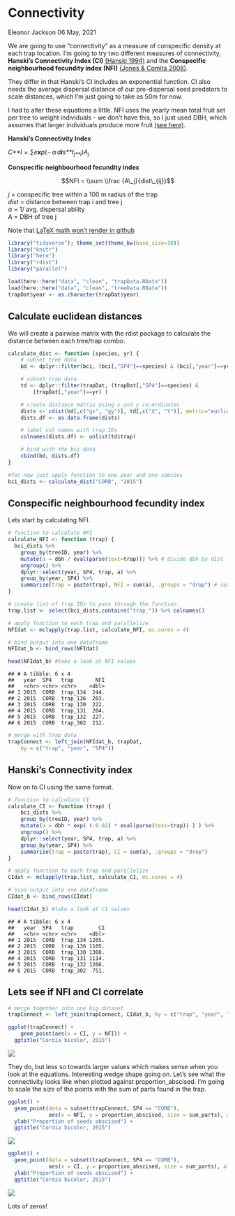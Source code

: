 Connectivity
================
Eleanor Jackson
06 May, 2021

We are going to use “connectivity” as a measure of conspecific density
at each trap location. I’m going to try two different measures of
connectivity, **Hanski’s Connectivity Index (CI)** [(Hanski
1994)](https://www.jstor.org/stable/5591) and the **Conspecific
neighbourhood fecundity index (NFI)** [(Jones & Comita
2008)](https://royalsocietypublishing.org/doi/10.1098/rspb.2008.0894#d3e405).

They differ in that Hanski’s CI includes an exponential function. CI
also needs the average dispersal distance of our pre-dispersal seed
predators to scale distances, which I’m just going to take as 50m for
now.

I had to alter these equations a little. NFI uses the yearly mean total
fruit set per tree to weight individuals - we don’t have this, so I just
used DBH, which assumes that larger individuals produce more fruit [(see
here)](https://www.jstor.org/stable/2389015).

**Hanski’s Connectivity Index**  

*C**I* = ∑*e**x**p*(− *α* *d**i**s**t*<sub>*j**i*</sub>)*A*<sub>*j*</sub>

**Conspecific neighbourhood fecundity index**  

$$NFI = \\sum \\frac {A\_j}{dist\_{ij}}$$

*j* = conspecific tree within a 100 m radius of the trap  
*dist* = distance between trap i and tree j  
*α* = 1/ avg. dispersal ability  
*A* = DBH of tree j  

Note that [LaTeX math won’t render in
github](https://github.com/rstudio/rmarkdown/issues/806)

``` r
library("tidyverse"); theme_set(theme_bw(base_size=10))
library("knitr")
library("here")
library("rdist")
library("parallel")

load(here::here("data", "clean", "trapData.RData"))
load(here::here("data", "clean", "treeData.RData"))
trapDat$year <- as.character(trapDat$year)
```

## Calculate euclidean distances

We will create a pairwise matrix with the rdist package to calculate the
distance between each tree/trap combo.

``` r
calculate_dist <- function (species, yr) {
    # subset tree data
    bd <- dplyr::filter(bci, (bci[,"SP4"]==species) & (bci[,"year"]==yr))

    # subset trap data
    td <- dplyr::filter(trapDat, (trapDat[,"SP4"]==species) & 
        (trapDat[,"year"]==yr) )

    # create distance matrix using x and y co-ordinates
    dists <- cdist(bd[,c("gx", "gy")], td[,c("X", "Y")], metric="euclidean")
    dists.df <- as.data.frame(dists)

    # label col names with trap IDs
    colnames(dists.df) <- unlist(td$trap)

    # bind with the bci data
    cbind(bd, dists.df)
}

#for now just apply function to one year and one species
bci_dists <- calculate_dist("CORB", "2015")
```

## Conspecific neighbourhood fecundity index

Lets start by calculating NFI.

``` r
# function to calculate NFI
calculate_NFI <- function (trap) {
  bci_dists %>%
    group_by(treeID, year) %>% 
    mutate(a = dbh / eval(parse(text=trap))) %>% # divide dbh by dist
    ungroup() %>%
    dplyr::select(year, SP4, trap, a) %>%
    group_by(year, SP4) %>%
    summarise(trap = paste(trap), NFI = sum(a), .groups = "drop") # sum over all trees to = 1 value per trap
}

# create list of trap IDs to pass through the function
trap.list <- select(bci_dists,contains("trap_")) %>% colnames()

# apply function to each trap and parallelize
NFIdat <- mclapply(trap.list, calculate_NFI, mc.cores = 4)

# bind output into one dataframe
NFIdat_b <- bind_rows(NFIdat)

head(NFIdat_b) #take a look at NFI values
```

    ## # A tibble: 6 x 4
    ##   year  SP4   trap       NFI
    ##   <chr> <chr> <chr>    <dbl>
    ## 1 2015  CORB  trap_134  244.
    ## 2 2015  CORB  trap_136  203.
    ## 3 2015  CORB  trap_130  222.
    ## 4 2015  CORB  trap_131  204.
    ## 5 2015  CORB  trap_132  227.
    ## 6 2015  CORB  trap_302  212.

``` r
# merge with trap data
trapConnect <- left_join(NFIdat_b, trapDat,  
    by = c("trap", "year", "SP4"))
```

## Hanski’s Connectivity index

Now on to CI using the same format.

``` r
# function to calculate CI
calculate_CI <- function (trap) {
    bci_dists %>%
    group_by(treeID, year) %>% 
    mutate(a = dbh * exp( (-0.02) * eval(parse(text=trap)) ) ) %>% 
    ungroup() %>%
    dplyr::select(year, SP4, trap, a) %>%
    group_by(year, SP4) %>%
    summarise(trap = paste(trap), CI = sum(a), .groups = "drop")
}

# apply function to each trap and parallelize
CIdat <- mclapply(trap.list, calculate_CI, mc.cores = 4)

# bind output into one dataframe
CIdat_b <- bind_rows(CIdat)

head(CIdat_b) #take a look at CI values
```

    ## # A tibble: 6 x 4
    ##   year  SP4   trap        CI
    ##   <chr> <chr> <chr>    <dbl>
    ## 1 2015  CORB  trap_134 1205.
    ## 2 2015  CORB  trap_136 1105.
    ## 3 2015  CORB  trap_130 1308.
    ## 4 2015  CORB  trap_131 1114.
    ## 5 2015  CORB  trap_132 1206.
    ## 6 2015  CORB  trap_302  751.

## Lets see if NFI and CI correlate

``` r
# merge together into one big dataset
trapConnect <- left_join(trapConnect, CIdat_b, by = c("trap", "year", "SP4"))

ggplot(trapConnect) +
    geom_point(aes(x = CI, y = NFI)) +
  ggtitle("Cordia bicolor, 2015")
```

![](figures/02_connectivity/CI-NFI-1.png)<!-- -->

They do, but less so towards larger values which makes sense when you
look at the equations. Interesting wedge shape going on. Let’s see what
the connectivity looks like when plotted against proportion\_abscised.
I’m going to scale the size of the points with the sum of parts found in
the trap.

``` r
ggplot() +
  geom_point(data = subset(trapConnect, SP4 == "CORB"), 
             aes(x = NFI, y = proportion_abscised, size = sum_parts), alpha = 0.5) + 
  ylab("Proportion of seeds abscised") +
  ggtitle("Cordia bicolor, 2015")
```

![](figures/02_connectivity/CORB-2015-connectivity-1.png)<!-- -->

``` r
ggplot() +
  geom_point(data = subset(trapConnect, SP4 == "CORB"), 
             aes(x = CI, y = proportion_abscised, size = sum_parts), alpha = 0.5) + 
  ylab("Proportion of seeds abscised") +
  ggtitle("Cordia bicolor, 2015")
```

![](figures/02_connectivity/CORB-2015-connectivity-2.png)<!-- -->

Lots of zeros!
